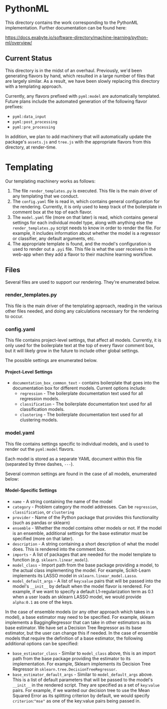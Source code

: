 # PythonML

This directory contains the work corresponding to the PythonML implementation. Further documentation can be found here:

https://docs.exabyte.io/software-directory/machine-learning/python-ml/overview/

## Current Status

This directory is in the midst of an overhaul. Previously, we'd been generating flavors by hand, which resulted in a
large number of files that are largely similar. As a result, we have been slowly replacing this directory with a
templating approach. 

Currently, any flavors prefixed with `pyml:model` are automatically templated. Future plans include the automated
generation of the following flavor prefixes:
- `pyml:data_input`
- `pyml:post_processing`
- `pyml:pre_processing`

In addition, we plan to add machinery that will automatically update the package's `assets.js` and `tree.js` with
the appropriate flavors from this directory, at render-time.

# Templating

Our templating machinery works as follows:

1. The file `render_templates.py` is executed. This file is the main driver of any templating that we conduct.
2. The `config.yaml` file is read in, which contains general configuration for the rendering. Currently, it is only used
    to keep track of the boilerplate in comment box at the top of each flavor.
3. The `model.yaml` file (more on that later) is read, which contains general settings for each individual model type,
    along with anything else the `render_templates.py` script needs to know in order to render the file. For example,
    it includes information about whether the model is a regressor or classifier, any default arguments, etc.
4. The appropriate template is found, and the model's configuration is used to render out a `.pyi` file. This file is
    what the user receives in the web-app when they add a flavor to their machine learning workflow.


## Files

Several files are used to support our rendering. They're enumerated below.

### render_templates.py
This file is the main driver of the templating approach, reading in the various other files needed, and doing any
calculations necessary for the rendering to occur.

### config.yaml
This file contains project-level settings, that affect all models. Currently, it is only used for the boilerplate text
at the top of every flavor comment box, but it will likely grow in the future to include other global settings.

The possible settings are enumerated below.

#### Project-Level Settings
- `documentation_box_common_text` - contains boilerplate that goes into the documentation box for different models.
    Current options include:
  - `regression` - The boilerplate documentation text used for all regression models.
  - `classification` - The boilerplate documentation text used for all classification models.
  - `clustering` - The boilerplate documentation text used for all clustering models.

### model.yaml

This file contains settings specific to individual models, and is used to render out the `pyml:model` flavors. 

Each model is stored as a separate YAML document within this file (separated by three dashes, `---`).

Several common settings are found in the case of all models, enumerated below:

#### Model-Specific Settings

- `name` - A string containing the name of the model
- `category` - Problem category the model addresses. Can be `regression`, `classification`, or `clustering`
- `provider` - Name of the Python package that provides this functionality (such as pandas or sklearn)
- `ensemble` - Whether the model contains other models or not. If the model is an ensemble, additional settings for the
                base estimator must be specified (more on that later).
- `description` - A string containing a short description of what the model does. This is rendered into the comment box.
- `imports` - A list of packages that are needed for the model template to function (e.g. `sklearn.linear_model`).
- `model_class` - Import path from the base package providing a model, to the actual class implementing the model. For
                    example, Scikit-Learn implements its LASSO model in `sklearn.linear_model.Lasso`.
- `model_default_args` - A list of `key`:`value` pairs that will be passed into the model's `__init__` by default when
                        the model flavor is rendered. For example, if we want to specify a default L1-regularization
                        term as 0.1 when a user loads an sklearn LASSO model, we would provide `alpha:0.1` as one of
                        the keys.

In the case of ensemble models (or any other approach which takes in a model), a base estimator may need to be
specified. For example, sklearn implements a BaggingRegressor that can take in other estimators as its base estimator.
We have set a Decision Tree Regressor as its base estimator, but the user can change this if needed. In the case of
ensemble models that require the definition of a base estimator, the following additional options can be specified:

- `base_estimator_class` - Similar to `model_class` above, this is an import path from the base package providing
                            the estimator to its implementation. For example, Sklearn implements its Decision Tree
                            Regressor in `sklearn.tree.DecisionTreeRegressor`.
- `base_estimator_default_args` - Similar to `model_default_args` above. This is a list of default parameters that will
                                    be passed to the model's `__init__` in the rendered script. They are specified as a
                                    set of `key`:`value` pairs. For example, if we wanted our decision tree to use the
                                    Mean Squared Error as its splitting criterion by default, we would specify
                                    `criterion`:`"mse"` as one of the key:value pairs being passed in.
